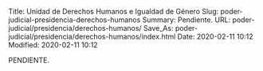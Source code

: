 Title: Unidad de Derechos Humanos e Igualdad de Género
Slug: poder-judicial-presidencia-derechos-humanos
Summary: Pendiente.
URL: poder-judicial/presidencia/derechos-humanos/
Save_As: poder-judicial/presidencia/derechos-humanos/index.html
Date: 2020-02-11 10:12
Modified: 2020-02-11 10:12


PENDIENTE.
